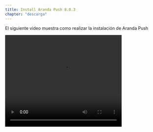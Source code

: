 ```yaml
---
title: Install Aranda Push 8.0.3
chapter: "descarga"
---
```


El siguiente video muestra como realizar la instalación de Aranda Push

<video width="380" height="300" controls> <source src="https://arandasoftware.sharepoint.com/sites/Documentacion-RepositorioPortalDoc/Documentos%20compartidos/Repositorio%20Portal%20Doc/ASDK%20v8/1.2%20ASDKv8/1.2.1.3%20Descarga%20Fuentes%20e%20Instalacion/1.2.1.3.6%20Install%20Arandapush.mp4?App=OneDriveWebVideo" type="video/mp4"> Your browser does not support the video tag. </video>
